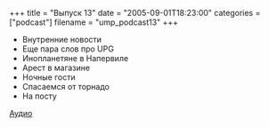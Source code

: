 +++
title = "Выпуск 13"
date = "2005-09-01T18:23:00"
categories = ["podcast"]
filename = "ump_podcast13"
+++


- Внутренние новости
- Еще пара слов про UPG
- Инопланетяне в Напервиле
- Арест в магазине
- Ночные гости
- Спасаемся от торнадо
- На посту


[Аудио](https://podcast.umputun.com/media/ump_podcast13.mp3)
<audio src="https://podcast.umputun.com/media/ump_podcast13.mp3" preload="none">